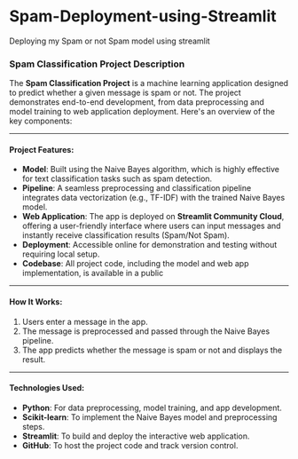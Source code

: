 # Spam-Deployment-using-Streamlit
Deploying my Spam or not Spam model using streamlit
### Spam Classification Project Description

The **Spam Classification Project** is a machine learning application designed to predict whether a given message is spam or not. The project demonstrates end-to-end development, from data preprocessing and model training to web application deployment. Here's an overview of the key components:

---

#### **Project Features:**
- **Model**: Built using the Naive Bayes algorithm, which is highly effective for text classification tasks such as spam detection.
- **Pipeline**: A seamless preprocessing and classification pipeline integrates data vectorization (e.g., TF-IDF) with the trained Naive Bayes model.
- **Web Application**: The app is deployed on **Streamlit Community Cloud**, offering a user-friendly interface where users can input messages and instantly receive classification results (Spam/Not Spam).
- **Deployment**: Accessible online for demonstration and testing without requiring local setup.
- **Codebase**: All project code, including the model and web app implementation, is available in a public

---

#### **How It Works:**
1. Users enter a message in the app.
2. The message is preprocessed and passed through the Naive Bayes pipeline.
3. The app predicts whether the message is spam or not and displays the result.

---

#### **Technologies Used:**
- **Python**: For data preprocessing, model training, and app development.
- **Scikit-learn**: To implement the Naive Bayes model and preprocessing steps.
- **Streamlit**: To build and deploy the interactive web application.
- **GitHub**: To host the project code and track version control.

